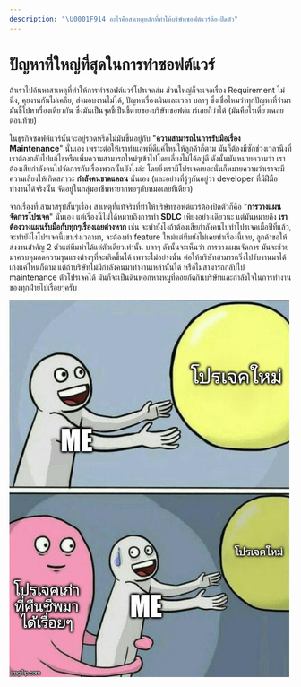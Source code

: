 ```yaml
---
description: "\U0001F914 อะไรคือสาเหตุหลักที่ทำให้บริษัทซอฟต์แวร์ต้องปิดตัว"
---
```


# ปัญหาที่ใหญ่ที่สุดในการทำซอฟต์แวร์

ถ้าเราไปค้นหาสาเหตุที่ทำให้การทำซอฟต์แวร์โปรเจคล่ม ส่วนใหญ่ก็จะเจอเรื่อง Requirement ไม่นิ่ง, คุยงานกันไม่เคลีย, ส่งมอบงานไม่ได้, ปัญหาเรื่องเงินและเวลา บลาๆ ซึ่งเชื่อไหมว่าทุกปัญหาที่ว่ามามันชี้ไปหาเรื่องเดียวกัน ซึ่งมันเป็นจุดชี้เป็นชี้ตายของบริษัทซอฟต์แวร์เลยก็ว่าได้ \(มันคือไรเดี๋ยวเฉลยตอนท้าย\)

ในธุรกิจซอฟต์แวร์นั้นจะอยู่รอดหรือไม่มันขึ้นอยู่กับ "**ความสามารถในการรับมือเรื่อง Maintenance**" นั่นเอง เพราะต่อให้เราทำแอพที่ดีแค่ไหนให้ลูกค้าก็ตาม มันก็ต้องมีซักช่วงเวลานึงที่เราต้องกลับไปแก้ไขหรือเพิ่มความสามารถใหม่ๆเข้าไปโดยเลี่ยงไม่ได้อยู่ดี ดังนั้นมันหมายความว่า เราต้องเสียกำลังคนไปจัดการกับเรื่องพวกนั้นยังไงล่ะ โดยยิ่งเรามีโปรเจคเยอะนั่นก็หมายความว่าเราจะมีความเสี่ยงให้เกิดสภาวะ **กำลังคนขาดแคลน** นั่นเอง \(และอย่างที่รู้ๆกันอยู่ว่า developer ที่มีฝีมือทำงานได้จริงนั้น จัดอยู่ในกลุ่มอาชีพหายากพอๆกับหมอเลยทีเดียว\)

จากเรื่องที่เล่ามาสรุปสั้นๆเรื่อง สาเหตุที่แท้จริงที่ทำให้บริษัทซอฟต์แวร์ต้องปิดตัวก็คือ "**การวางแผนจัดการโปรเจค**" นั่นเอง แต่เรื่องนี้ไม่ได้หมายถึงการทำ **SDLC** เพียงอย่างเดียวนะ แต่มันหมายถึง **เราต้องวางแผนรับมือกับทุกๆเรื่องเลยต่างหาก** เช่น จะทำยังไงถ้าต้องเสียกำลังคนไปทำโปรเจคเมื่อปีที่แล้ว, จะทำยังไงโปรเจคนี้เขาเร่งเวลามา, จะต้องทำ feature ใหม่แต่ทีมยังไม่เคยทำเรื่องนี้เลย, ลูกค้าขอให้ส่งงานสำคัญ 2 ตัวแต่ทีมทำได้แค่ตัวเดียวเท่านั้น บลาๆ  ดังนั้นจะเห็นว่า การวางแผนจัดการ มันจะช่วยมาควบคุมลดความรุนแรงต่างๆที่จะเกิดขึ้นได้ เพราะไม่อย่างนั้น ต่อให้บริษัทสามารถวิ่งไปรับงานมาได้เก่งแค่ไหนก็ตาม แต่ถ้าบริษัทไม่มีกำลังคนมาทำงานเหล่านั้นได้ หรือไม่สามารถกลับไป maintenance  ตัวโปรเจคได้ มันก็จะเป็นดินพอกหางหมูที่คอยกัดกินบริษัทและกำลังใจในการทำงานของทุกฝ่ายไปเรื่อยๆครับ

![](.gitbook/assets/photo_2019-10-20_16-46-55.jpg)

